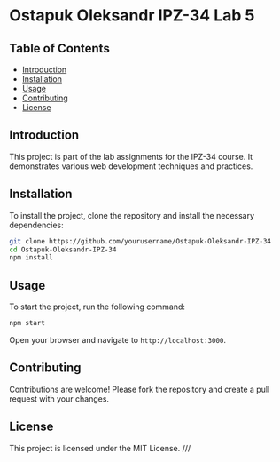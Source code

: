 # Ostapuk Oleksandr IPZ-34 Lab 5

## Table of Contents
- [Introduction](#introduction)
- [Installation](#installation)
- [Usage](#usage)
- [Contributing](#contributing)
- [License](#license)

## Introduction
This project is part of the lab assignments for the IPZ-34 course. It demonstrates various web development techniques and practices.

## Installation
To install the project, clone the repository and install the necessary dependencies:
```bash
git clone https://github.com/yourusername/Ostapuk-Oleksandr-IPZ-34
cd Ostapuk-Oleksandr-IPZ-34
npm install
```

## Usage
To start the project, run the following command:
```bash
npm start
```
Open your browser and navigate to `http://localhost:3000`.

## Contributing
Contributions are welcome! Please fork the repository and create a pull request with your changes.

## License
This project is licensed under the MIT License. ///